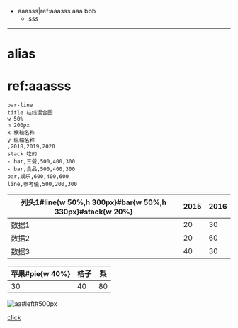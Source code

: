 - aaasss|ref:aaasss
  aaa
  bbb
	- sss

***

# alias
[imglink]: https://gitee.com/static/images/logo-black.svg

# ref:aaasss

```echart
bar-line
title 柱线混合图
w 50%
h 200px
x 横轴名称
y 纵轴名称
,2018,2019,2020
stack 吃的
- bar,三餐,500,400,300
- bar,食品,500,400,300
bar,娱乐,600,400,600
line,参考值,500,200,300
```



|列头1#line{w 50%,h 300px}#bar{w 50%,h 330px}#stack{w 20%}|2015|2016|
|-|-|-|
|数据1|20|30|
|数据2|20|60|
|数据3|40|30|


|苹果#pie{w 40%}|桔子|梨|
|-|-|-|
|30|40|80|



![aa#left#500px](imglink)


[click](imglink)